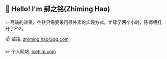 ## 👋 Hello! I'm 郝之铭(Zhiming Hao)

✨ 高端的效果，往往只需要采用最朴素的实现方式，忙碌了两个小时，陈师傅打开了F12。

📫 邮箱. zhiming.hao@qq.com

✏️ 个人网站. [icehim.com](https://www.icehim.com/)
